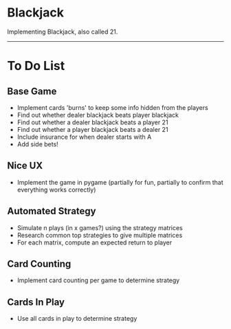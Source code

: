 # Blackjack

Implementing Blackjack, also called 21.

---

# To Do List

## Base Game

- Implement cards 'burns' to keep some info hidden from the players
- Find out whether dealer blackjack beats player blackjack
- Find out whether a dealer blackjack beats a player 21
- Find out whether a player blackjack beats a dealer 21
- Include insurance for when dealer starts with A
- Add side bets!

## Nice UX

- Implement the game in pygame (partially for fun, partially to confirm that everything works correctly)

## Automated Strategy

- Simulate n plays (in x games?) using the strategy matrices
- Research common top strategies to give multiple matrices
- For each matrix, compute an expected return to player

## Card Counting

- Implement card counting per game to determine strategy

## Cards In Play

- Use all cards in play to determine strategy
